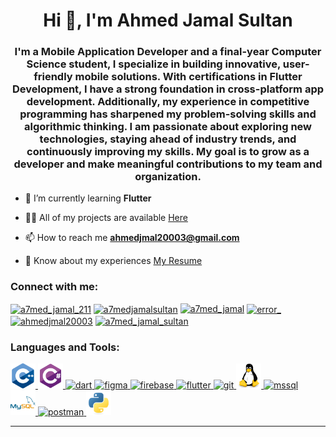 <h1 align="center">Hi 👋, I'm Ahmed Jamal Sultan</h1>
<h3 align="center">I'm a Mobile Application Developer and a final-year Computer Science student, I specialize in building innovative, user-friendly mobile solutions. With certifications in Flutter Development, I have a strong foundation in cross-platform app development. Additionally, my experience in competitive programming has sharpened my problem-solving skills and algorithmic thinking. I am passionate about exploring new technologies, staying ahead of industry trends, and continuously improving my skills. My goal is to grow as a developer and make meaningful contributions to my team and organization.</h3>

- 🌱 I’m currently learning **Flutter**

- 👨‍💻 All of my projects are available [Here](https://github.com/a7medjamal?tab=repositories)

- 📫 How to reach me **ahmedjmal20003@gmail.com**

- 📄 Know about my experiences [My Resume](https://drive.google.com/file/d/1bOgzZe_495E358qfYZ3e09p11d4cZP6n/view?usp=drivesdk)

<h3 align="left">Connect with me:</h3>
<p align="left">
<a href="https://twitter.com/a7med_jamal_211" target="blank"><img align="center" src="https://raw.githubusercontent.com/rahuldkjain/github-profile-readme-generator/master/src/images/icons/Social/twitter.svg" alt="a7med_jamal_211" height="30" width="40" /></a>
<a href="https://linkedin.com/in/a7medjamalsultan" target="blank"><img align="center" src="https://raw.githubusercontent.com/rahuldkjain/github-profile-readme-generator/master/src/images/icons/Social/linked-in-alt.svg" alt="a7medjamalsultan" height="30" width="40" /></a>
<a href="https://www.codechef.com/users/a7med_jamal" target="blank"><img src="https://gist.githubusercontent.com/a7medjamal/978cd504df4e8706a0072873d1b6dbfe/raw/a5684bbf2a4d3305ab9e2a3f9c5589654e877b7a/codechef.svg" alt="a7med_jamal" height="25" width="30"/></a>
<a href="https://codeforces.com/profile/error_" target="blank"><img align="center" src="https://raw.githubusercontent.com/rahuldkjain/github-profile-readme-generator/master/src/images/icons/Social/codeforces.svg" alt="error_" height="30" width="40" /></a>
<a href="https://www.leetcode.com/ahmedjmal20003" target="blank"><img align="center" src="https://raw.githubusercontent.com/rahuldkjain/github-profile-readme-generator/master/src/images/icons/Social/leet-code.svg" alt="ahmedjmal20003" height="30" width="40" /></a>
<a href="https://discord.gg/a7med_jamal_sultan" target="blank"><img align="center" src="https://raw.githubusercontent.com/rahuldkjain/github-profile-readme-generator/master/src/images/icons/Social/discord.svg" alt="a7med_jamal_sultan" height="30" width="40" /></a>
</p>

<h3 align="left">Languages and Tools:</h3>
<p align="left"> <a href="https://www.w3schools.com/cpp/" target="_blank" rel="noreferrer"> <img src="https://raw.githubusercontent.com/devicons/devicon/master/icons/cplusplus/cplusplus-original.svg" alt="cplusplus" width="40" height="40"/> </a> <a href="https://www.w3schools.com/cs/" target="_blank" rel="noreferrer"> <img src="https://raw.githubusercontent.com/devicons/devicon/master/icons/csharp/csharp-original.svg" alt="csharp" width="40" height="40"/> </a> <a href="https://dart.dev" target="_blank" rel="noreferrer"> <img src="https://www.vectorlogo.zone/logos/dartlang/dartlang-icon.svg" alt="dart" width="40" height="40"/> </a> <a href="https://www.figma.com/" target="_blank" rel="noreferrer"> <img src="https://www.vectorlogo.zone/logos/figma/figma-icon.svg" alt="figma" width="40" height="40"/> </a> <a href="https://firebase.google.com/" target="_blank" rel="noreferrer"> <img src="https://www.vectorlogo.zone/logos/firebase/firebase-icon.svg" alt="firebase" width="40" height="40"/> </a> <a href="https://flutter.dev" target="_blank" rel="noreferrer"> <img src="https://www.vectorlogo.zone/logos/flutterio/flutterio-icon.svg" alt="flutter" width="40" height="40"/> </a> <a href="https://git-scm.com/" target="_blank" rel="noreferrer"> <img src="https://www.vectorlogo.zone/logos/git-scm/git-scm-icon.svg" alt="git" width="40" height="40"/> </a> <a href="https://www.linux.org/" target="_blank" rel="noreferrer"> <img src="https://raw.githubusercontent.com/devicons/devicon/master/icons/linux/linux-original.svg" alt="linux" width="40" height="40"/> </a> <a href="https://www.microsoft.com/en-us/sql-server" target="_blank" rel="noreferrer"> <img src="https://www.svgrepo.com/show/303229/microsoft-sql-server-logo.svg" alt="mssql" width="40" height="40"/> </a> <a href="https://www.mysql.com/" target="_blank" rel="noreferrer"> <img src="https://raw.githubusercontent.com/devicons/devicon/master/icons/mysql/mysql-original-wordmark.svg" alt="mysql" width="40" height="40"/> </a> <a href="https://postman.com" target="_blank" rel="noreferrer"> <img src="https://www.vectorlogo.zone/logos/getpostman/getpostman-icon.svg" alt="postman" width="40" height="40"/> </a> <a href="https://www.python.org" target="_blank" rel="noreferrer"> <img src="https://raw.githubusercontent.com/devicons/devicon/master/icons/python/python-original.svg" alt="python" width="40" height="40"/> </a> </p>

---
